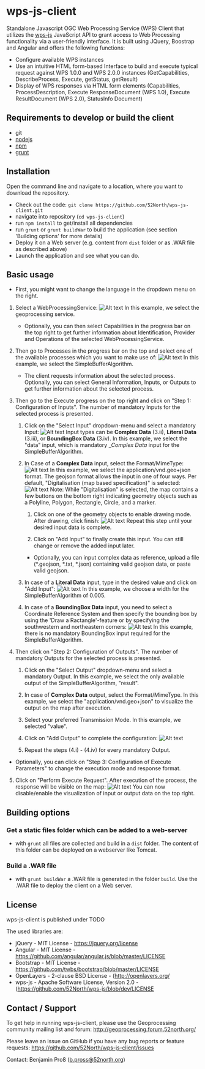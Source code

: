 wps-js-client
=============

Standalone Javascript OGC Web Processing Service (WPS) Client that utilizes the [wps-js](https://github.com/52North/wps-js) JavaScript API to grant access to Web Processing functionality via a user-friendly interface. It is built using JQuery, Boostrap and Angular and offers the following functions:

-	Configure available WPS instances
-	Use an intuitive HTML form-based Interface to build and execute typical request against WPS 1.0.0 and WPS 2.0.0 instances (GetCapabilities, DescribeProcess, Execute, getStatus, getResult)
-	Display of WPS responses via HTML form elements (Capabilities, ProcessDescription, Execute ResponseDocument (WPS 1.0), Execute ResultDocument (WPS 2.0), StatusInfo Document)

Requirements to develop or build the client
-------------------------------------------

-	git
-	[nodejs](https://nodejs.org)
-	[npm](https://www.npmjs.com/)
-	[grunt](http://gruntjs.com/)

Installation
----------------------------

Open the command line and navigate to a location, where you want to download the repository.

-	Check out the code: `git clone https://github.com/52North/wps-js-client.git`
- navigate into repository (`cd wps-js-client`)
-	run `npm install` to get/install all dependencies
- run `grunt` or `grunt buildWar` to build the application (see section 'Building options' for more details)
-	Deploy it on a Web server (e.g. content from `dist` folder or as .WAR file as described above)
-	Launch the application and see what you can do.

Basic usage
----------------------------

* First, you might want to change the language in the dropdown menu on the right.

1. Select a WebProcessingService:
![Alt text](https://github.com/cDanowski/wps-js-client/blob/master/screenshots/WPS_selection.png "WPS selection")
In this example, we select the geoprocessing service.
    
    * Optionally, you can then select Capabilities in the progress bar on the top right to get further information about Identification, Provider and Operations of the selected WebProcessingService.

2. Then go to Processes in the progress bar on the top and select one of the available processes which you want to make use of:
![Alt text](https://github.com/cDanowski/wps-js-client/blob/master/screenshots/Process_selection.png "Process selection")
In this example, we select the SimpleBufferAlgorithm.

    * The client requests information about the selected process. Optionally, you can select General Information, Inputs, or Outputs to get further information about the selected process.

3. Then go to the Execute progress on the top right and click on "Step 1: Configuration of Inputs".
The number of mandatory Inputs for the selected process is presented. 
    1. Click on the "Select Input" dropdown-menu and select a mandatory Input:
    ![Alt text](https://github.com/cDanowski/wps-js-client/blob/master/screenshots/Select_input.png "Input selection")
    Input types can be __Complex Data__ (3.ii), __Literal Data__ (3.iii), or __BoundingBox Data__ (3.iv).
    In this example, we select the "data" input, which is mandatory __Complex Data_ input for the SimpleBufferAlgorithm.

    2. In Case of a __Complex Data__ input, select the Format/MimeType:
    ![Alt text](https://github.com/cDanowski/wps-js-client/blob/master/screenshots/geojson_selection.png "Geojson format selection")
    In this example, we select the application/vnd.geo+json format. The geojson format allows the input in one of four ways. Per default, "Digitalisation (map based specification)" is selected:
    ![Alt text](https://github.com/cDanowski/wps-js-client/blob/master/screenshots/digitalision_setup.png "Digitalisation setup")
    Note: While "Digitalisation" is selected, the map contains a few buttons on the bottom right indicating geometry objects such as a Polyline, Polygon, Rectangle, Circle, and a marker.

        1. Click on one of the geometry objects to enable drawing mode. After drawing, click finish:
        ![Alt text](https://github.com/cDanowski/wps-js-client/blob/master/screenshots/polyline_drawing.png "Drawing a Polyline")
        Repeat this step until your desired input data is complete.

        2. Click on "Add Input" to finally create this input. You can still change or remove the added input later.
        * Optionally, you can input complex data as reference, upload a file (*.geojson, *.txt, *.json) containing valid geojson data, or paste valid geojson. 

    3. In case of a __Literal Data__ input, type in the desired value and click on "Add Input":
    ![Alt text](https://github.com/cDanowski/wps-js-client/blob/master/screenshots/literal_data_input.png "Entering a literal input")
    In this example, we choose a width for the SimpleBufferAlgorithm of 0.005.

    4. In case of a __BoundingBox Data__ input, you need to select a Coordinate Reference System and then specify the bounding box by using the 'Draw a Ractangle'-feature or by specifying the southwestern and northeastern corners:
    ![Alt test](https://github.com/cDanowski/wps-js-client/blob/master/screenshots/BoundingBox_input.png "Input of a BoundingBox")
    In this example, there is no mandatory BoundingBox input required for the SimpleBufferAlgorithm.

4. Then click on "Step 2: Configuration of Outputs".
The number of mandatory Outputs for the selected process is presented.
    1. Click on the "Select Output" dropdown-menu and select a mandatory Output.
    In this example, we select the only available output of the SimpleBufferAlgorithm, "result".

    2. In case of __Complex Data__ output, select the Format/MimeType.
    In this example, we select the "application/vnd.geo+json" to visualize the output on the map after execution.

    3. Select your preferred Transmission Mode. In this example, we selected "value".

    4. Click on "Add Output" to complete the configuration:
    ![Alt text](https://github.com/cDanowski/wps-js-client/blob/master/screenshots/add_output.png "Adding the output")

    5. Repeat the steps (4.i) - (4.iv) for every mandatory Output.

* Optionally, you can click on "Step 3: Configuration of Execute Parameters" to change the execution mode and response format.

5. Click on "Perform Execute Request". After execution of the process, the response will be visible on the map:
![Alt text](https://github.com/cDanowski/wps-js-client/blob/master/screenshots/Result_presentation.png "presentation of result")
You can now disable/enable the visualization of input or output data on the top right.



Building options
----------------------------

### Get a static files folder which can be added to a web-server

-	with `grunt` all files are collected and build in a `dist` folder. The content of this folder can be deployed on a webserver like Tomcat.

### Build a .WAR file

-	with `grunt buildWar` a .WAR file is generated in the folder `build`. Use the .WAR file to deploy the client on a Web server.

License
-------

wps-js-client is published under TODO

The used libraries are:

-	jQuery - MIT License - https://jquery.org/license
-	Angular - MIT License - https://github.com/angular/angular.js/blob/master/LICENSE
-	Bootstrap - MIT License - https://github.com/twbs/bootstrap/blob/master/LICENSE
-	OpenLayers - 2-clause BSD License - (http://openlayers.org/
-	wps-js - Apache Software License, Version 2.0 - (https://github.com/52North/wps-js/blob/dev/LICENSE

Contact / Support
-----------------

To get help in running wps-js-client, please use the Geoprocessing community mailing list and forum: http://geoprocessing.forum.52north.org/

Please leave an issue on GitHub if you have any bug reports or feature requests: https://github.com/52North/wps-js-client/issues

Contact: Benjamin Proß (b.pross@52north.org)
